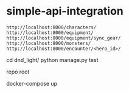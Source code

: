 # simple-api-integration

    http://localhost:8000/characters/
    http://localhost:8000/equipment/
    http://localhost:8000/equipment/sync_gear/
    http://localhost:8000/monsters/
    http://localhost:8000/encounter/<hero_id>/


cd dnd_light/
python manage.py test


repo root

docker-compose up
